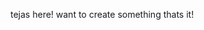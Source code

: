 tejas here!
want to create something thats it!

<!---
mainly-tejas/mainly-tejas is a ✨ special ✨ repository because its `README.md` (this file) appears on your GitHub profile.
You can click the Preview link to take a look at your changes.
--->
